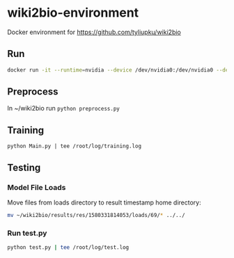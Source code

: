 # wiki2bio-environment

Docker environment for https://github.com/tyliupku/wiki2bio

## Run

```bash
docker run -it --runtime=nvidia --device /dev/nvidia0:/dev/nvidia0 --device /dev/nvidiactl:/dev/nvidiactl --device /dev/nvidia-uvm:/dev/nvidia-uvm --device /dev/nvidia-modeset:/dev/nvidia-modeset --device /dev/nvidia-uvm-tools:/dev/nvidia-uvm-tools sunhch/wiki2bio-environment bash
```

## Preprocess

In ~/wiki2bio run `python preprocess.py`

## Training

`python Main.py | tee /root/log/training.log`

## Testing

### Model File Loads

Move files from loads directory to result timestamp home directory:

```bash
mv ~/wiki2bio/results/res/1580331814053/loads/69/* ../../
```

### Run test.py

```bash
python test.py | tee /root/log/test.log
```
